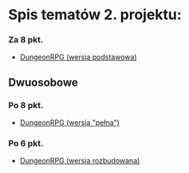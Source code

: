 # Spis tematów 2. projektu:

### Za 8 pkt.

 - [DungeonRPG (wersja podstawowa)](DungeonRPG.md)
 
 
## Dwuosobowe

### Po 8 pkt.

 - [DungeonRPG (wersja "pełna")](DungeonRPG.md)

### Po 6 pkt.

 - [DungeonRPG (wersja rozbudowana)](DungeonRPG.md)
 